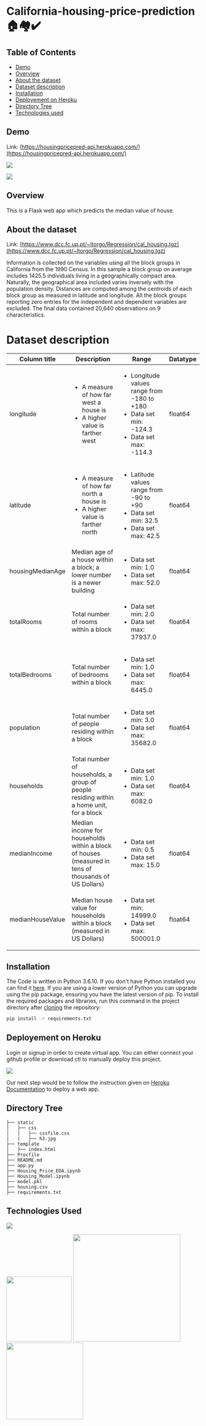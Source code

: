 # California-housing-price-prediction 🏠🏘✔

## Table of Contents
  * [Demo](#demo)
  * [Overview](#overview)
  * [About the dataset](#about-the-dataset)
  * [Dataset description](#dataset-description)
  * [Installation](#installation)
  * [Deployement on Heroku](#deployement-on-heroku)
  * [Directory Tree](#directory-tree)
  * [Technologies used](#technologies-used)

## Demo
Link: [https://housingpricepred-api.herokuapp.com/](https://housingpricepred-api.herokuapp.com/)

[![](https://user-images.githubusercontent.com/44801151/106480054-fb7a3f00-64d0-11eb-8f5a-af3295b65dbd.png)](https://housingpricepred-api.herokuapp.com/)

[![](https://user-images.githubusercontent.com/44801151/106480252-2f556480-64d1-11eb-8220-6145286b7603.png)](https://housingpricepred-api.herokuapp.com/)

## Overview
This is a Flask web app which predicts the median value of house.

## About the dataset
Link: [https://www.dcc.fc.up.pt/~ltorgo/Regression/cal_housing.tgz](https://www.dcc.fc.up.pt/~ltorgo/Regression/cal_housing.tgz)

Information is collected on the variables using all the block groups in California from the 1990 Census. In this sample a block group on average includes 1425.5 individuals living in a geographically compact area. Naturally, the geographical area included varies inversely with the population density. Distances are computed among the centroids of each block group as measured in latitude and longitude. All the block groups reporting zero entries for the independent and dependent variables are excluded. The final data contained 20,640 observations on 9 characteristics.

# Dataset description
Column title |	Description	| Range	| Datatype
--- | ----- | ---------- | ---
longitude	| <ul><li>A measure of how far west a house is</li> <li>A higher value is farther west</li>	| <ul> <li>Longitude values range from -180 to +180</li>  <li>Data set min: -124.3</li> <li>Data set max: -114.3</li> </ul> | float64
 latitude	| <ul> <li>A measure of how far north a house is</li> <li>A higher value is farther north</li>	| <ul> <li>Latitude values range from -90 to +90</li> <li>Data set min: 32.5</li> <li>Data set max: 42.5</li> </ul>| float64
housingMedianAge	| Median age of a house within a block; a lower number is a newer building	| <ul> <li>Data set min: 1.0</li> <li>Data set max: 52.0</li> </ul> | float64
totalRooms	| Total number of rooms within a block	| <ul> <li>Data set min: 2.0</li> <li>Data set max: 37937.0</li> </ul>| float64
totalBedrooms	| Total number of bedrooms within a block	 | <ul> <li>Data set min: 1.0</li> <li>Data set max: 6445.0</li> </ul> | float64
population |	Total number of people residing within a block	| <ul> <li>Data set min: 3.0</li>  <li>Data set max: 35682.0</li> </ul> | float64
households	| Total number of households, a group of people residing within a home unit, for a block	| <ul> <li>Data set min: 1.0</li> <li>Data set max: 6082.0</li> </ul> | float64
medianIncome | Median income for households within a block of houses (measured in tens of thousands of US Dollars)	 | <ul>  <li>Data set min: 0.5</li> <li>Data set max: 15.0</li> </ul> | float64
medianHouseValue	| Median house value for households within a block (measured in US Dollars)	| <ul> <li>Data set min: 14999.0</li> <li>Data set max: 500001.0</li> </ul> | float64

## Installation
The Code is written in Python 3.6.10. If you don't have Python installed you can find it [here](https://www.python.org/downloads/). If you are using a lower version of Python you can upgrade using the pip package, ensuring you have the latest version of pip. To install the required packages and libraries, run this command in the project directory after [cloning](https://www.howtogeek.com/451360/how-to-clone-a-github-repository/) the repository:
```bash
pip install -r requirements.txt
```

## Deployement on Heroku
Login or signup in order to create virtual app. You can either connect your github profile or download ctl to manually deploy this project.

[![](https://i.imgur.com/dKmlpqX.png)](https://heroku.com)

Our next step would be to follow the instruction given on [Heroku Documentation](https://devcenter.heroku.com/articles/getting-started-with-python) to deploy a web app.

## Directory Tree 
```
├── static 
│   ├── css
|   |   ├── cssfile.css
|   |   ├── h3.jpg
├── template
│   ├── index.html
├── Procfile
├── README.md
├── app.py
├── Housing_Price_EDA.ipynb
├── Housing_Model.ipynb
├── model.pkl
├── housing.csv
├── requirements.txt
```

## Technologies Used

![](https://forthebadge.com/images/badges/made-with-python.svg)

[<img target="_blank" src="https://flask.palletsprojects.com/en/1.1.x/_images/flask-logo.png" width=170>](https://flask.palletsprojects.com/en/1.1.x/) [<img target="_blank" src="https://number1.co.za/wp-content/uploads/2017/10/gunicorn_logo-300x85.png" width=280>](https://gunicorn.org) [<img target="_blank" src="https://scikit-learn.org/stable/_static/scikit-learn-logo-small.png" width=200>](https://scikit-learn.org/stable/) 
